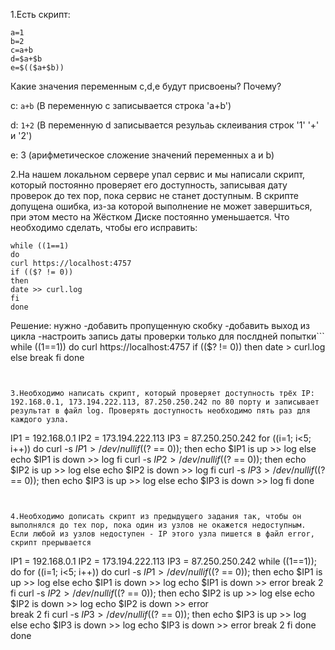 1.Есть скрипт:
```
a=1
b=2
c=a+b
d=$a+$b
e=$(($a+$b))
```
Какие значения переменным c,d,e будут присвоены?
Почему?

c: `a+b` (В переменную c записывается строка 'a+b')

d: `1+2` (В переменную d записывается резульаь склеивания строк '1' '+' и '2')

e: 3     (арифметическое сложение значений переменных a и b)

2.На нашем локальном сервере упал сервис и мы написали скрипт, который постоянно проверяет его доступность, записывая дату проверок до тех пор, пока сервис не станет доступным. В скрипте допущена ошибка, из-за которой выполнение не может завершиться, при этом место на Жёстком Диске постоянно уменьшается. Что необходимо сделать, чтобы его исправить:
```
while ((1==1)
do
curl https://localhost:4757
if (($? != 0))
then
date >> curl.log
fi
done

```
Решение:
нужно 
-добавить пропущенную скобку
-добавить выход из цикла
-настроить запись даты проверки только для послдней попытки```
while ((1==1))
do
curl https://localhost:4757
if (($? != 0))
 then
  date > curl.log
 else 
  break
fi
done
```


3.Необходимо написать скрипт, который проверяет доступность трёх IP: 192.168.0.1, 173.194.222.113, 87.250.250.242 по 80 порту и записывает результат в файл log. Проверять доступность необходимо пять раз для каждого узла.
```
IP1 = 192.168.0.1
IP2 = 173.194.222.113
IP3 = 87.250.250.242
for ((i=1; i<5; i++))
   do
      curl -s  $IP1 > /dev/null
      if (($? == 0)); then
        echo $IP1 is up >> log
      else
        echo $IP1 is down >> log
      fi
      curl -s  $IP2 > /dev/null
      if (($? == 0)); then
        echo $IP2 is up >> log
      else
        echo $IP2 is down >> log
      fi
      curl -s  $IP3 > /dev/null
      if (($? == 0)); then
        echo $IP3 is up >> log
      else
        echo $IP3 is down >> log
      fi
done
```


4.Необходимо дописать скрипт из предыдущего задания так, чтобы он выполнялся до тех пор, пока один из узлов не окажется недоступным. Если любой из узлов недоступен - IP этого узла пишется в файл error, скрипт прерывается
```
IP1 = 192.168.0.1
IP2 = 173.194.222.113
IP3 = 87.250.250.242
while ((1==1)); do
for ((i=1; i<5; i++))
   do
      curl -s  $IP1 > /dev/null
      if (($? == 0)); then
        echo $IP1 is up >> log
      else
        echo $IP1 is down >> log
        echo $IP1 is down >> error
        break 2
      fi
      curl -s  $IP2 > /dev/null
      if (($? == 0)); then
        echo $IP2 is up >> log
      else
        echo $IP2 is down >> log
        echo $IP2 is down >> error\
        break 2
      fi
      curl -s  $IP3 > /dev/null
      if (($? == 0)); then
        echo $IP3 is up >> log
      else
        echo $IP3 is down >> log
        echo $IP3 is down >> error
        break 2
      fi
done
done
```
